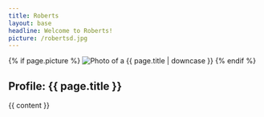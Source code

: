 ```yaml
---
title: Roberts
layout: base
headline: Welcome to Roberts!
picture: /robertsd.jpg
---
```


<article>

  {% if page.picture %}
    <img src="{{ page.picture }}" alt="Photo of a {{ page.title | downcase }}">
  {% endif %}

  <h1>Profile: {{ page.title }}</h1>

  <div>
    {{ content }}
  </div>
  
</article>